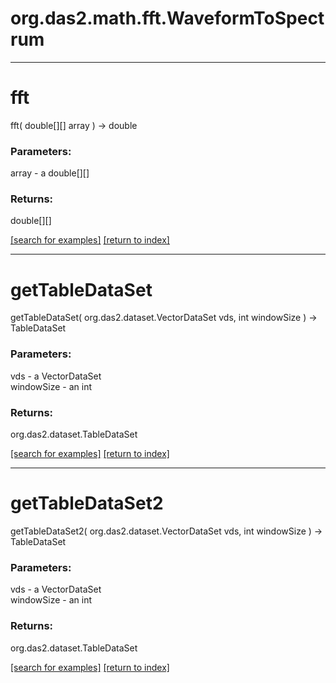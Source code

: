 # org.das2.math.fft.WaveformToSpectrum



***
<a name="fft"></a>
# fft
fft( double[][] array ) &rarr; double



### Parameters:
array - a double[][]

### Returns:
double[][]


<a href="https://github.com/autoplot/dev/search?q=fft&unscoped_q=fft">[search for examples]</a>
<a href="https://github.com/autoplot/documentation/blob/master/javadoc/index-all.md">[return to index]</a>

***
<a name="getTableDataSet"></a>
# getTableDataSet
getTableDataSet( org.das2.dataset.VectorDataSet vds, int windowSize ) &rarr; TableDataSet



### Parameters:
vds - a VectorDataSet
<br>windowSize - an int

### Returns:
org.das2.dataset.TableDataSet


<a href="https://github.com/autoplot/dev/search?q=getTableDataSet&unscoped_q=getTableDataSet">[search for examples]</a>
<a href="https://github.com/autoplot/documentation/blob/master/javadoc/index-all.md">[return to index]</a>

***
<a name="getTableDataSet2"></a>
# getTableDataSet2
getTableDataSet2( org.das2.dataset.VectorDataSet vds, int windowSize ) &rarr; TableDataSet



### Parameters:
vds - a VectorDataSet
<br>windowSize - an int

### Returns:
org.das2.dataset.TableDataSet


<a href="https://github.com/autoplot/dev/search?q=getTableDataSet2&unscoped_q=getTableDataSet2">[search for examples]</a>
<a href="https://github.com/autoplot/documentation/blob/master/javadoc/index-all.md">[return to index]</a>

